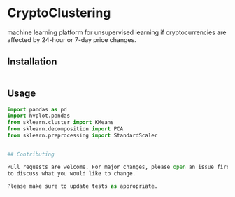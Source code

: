 # CryptoClustering

machine learning platform for unsupervised learning if cryptocurrencies are affected by 24-hour or 7-day price changes.

## Installation


```bash

```

## Usage

```python
import pandas as pd
import hvplot.pandas
from sklearn.cluster import KMeans
from sklearn.decomposition import PCA
from sklearn.preprocessing import StandardScaler


## Contributing

Pull requests are welcome. For major changes, please open an issue first
to discuss what you would like to change.

Please make sure to update tests as appropriate.